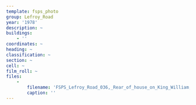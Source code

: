 ```yaml
---
template: fsps_photo
group: Lefroy_Road
year: '1978'
description: ~
buildings:
    - ''
coordinates: ~
heading: ~
classification: ~
section: ~
cell: ~
film_roll: ~
files:
    -
        filename: 'FSPS_Lefroy_Road_036,_Rear_of_house_on_King_William,_17-13-F,_1978.png'
        caption: ''
---
```

